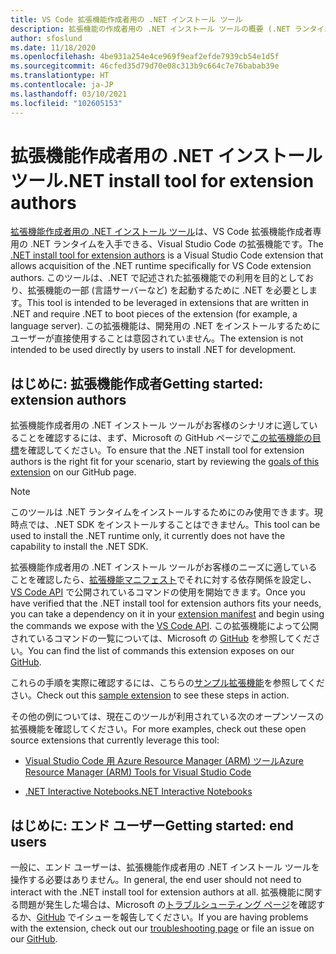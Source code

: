```yaml
---
title: VS Code 拡張機能作成者用の .NET インストール ツール
description: 拡張機能の作成者用の .NET インストール ツールの概要 (.NET ランタイムをインストールするための Visual Studio Code 拡張機能)。
author: sfoslund
ms.date: 11/18/2020
ms.openlocfilehash: 4be931a254e4ce969f9eaf2efde7939cb54e1d5f
ms.sourcegitcommit: 46cfed35d79d70e08c313b9c664c7e76babab39e
ms.translationtype: HT
ms.contentlocale: ja-JP
ms.lasthandoff: 03/10/2021
ms.locfileid: "102605153"
---
```

# <a name="net-install-tool-for-extension-authors"></a><span data-ttu-id="0c165-103">拡張機能作成者用の .NET インストール ツール</span><span class="sxs-lookup"><span data-stu-id="0c165-103">.NET install tool for extension authors</span></span>

<span data-ttu-id="0c165-104">[拡張機能作成者用の .NET インストール ツール](https://github.com/dotnet/vscode-dotnet-runtime)は、VS Code 拡張機能作成者専用の .NET ランタイムを入手できる、Visual Studio Code の拡張機能です。</span><span class="sxs-lookup"><span data-stu-id="0c165-104">The [.NET install tool for extension authors](https://github.com/dotnet/vscode-dotnet-runtime) is a Visual Studio Code extension that allows acquisition of the .NET runtime specifically for VS Code extension authors.</span></span> <span data-ttu-id="0c165-105">このツールは、.NET で記述された拡張機能での利用を目的としており、拡張機能の一部 (言語サーバーなど) を起動するために .NET を必要とします。</span><span class="sxs-lookup"><span data-stu-id="0c165-105">This tool is intended to be leveraged in extensions that are written in .NET and require .NET to boot pieces of the extension (for example, a language server).</span></span> <span data-ttu-id="0c165-106">この拡張機能は、開発用の .NET をインストールするためにユーザーが直接使用することは意図されていません。</span><span class="sxs-lookup"><span data-stu-id="0c165-106">The extension is not intended to be used directly by users to install .NET for development.</span></span>

## <a name="getting-started-extension-authors"></a><span data-ttu-id="0c165-107">はじめに: 拡張機能作成者</span><span class="sxs-lookup"><span data-stu-id="0c165-107">Getting started: extension authors</span></span>

<span data-ttu-id="0c165-108">拡張機能作成者用の .NET インストール ツールがお客様のシナリオに適していることを確認するには、まず、Microsoft の GitHub ページで[この拡張機能の目標](https://github.com/dotnet/vscode-dotnet-runtime#goals-acquiring-net-core-for-extensions)を確認してください。</span><span class="sxs-lookup"><span data-stu-id="0c165-108">To ensure that the .NET install tool for extension authors is the right fit for your scenario, start by reviewing the [goals of this extension](https://github.com/dotnet/vscode-dotnet-runtime#goals-acquiring-net-core-for-extensions) on our GitHub page.</span></span>

> [!NOTE]
> <span data-ttu-id="0c165-109">このツールは .NET ランタイムをインストールするためにのみ使用できます。現時点では、.NET SDK をインストールすることはできません。</span><span class="sxs-lookup"><span data-stu-id="0c165-109">This tool can be used to install the .NET runtime only, it currently does not have the capability to install the .NET SDK.</span></span>

<span data-ttu-id="0c165-110">拡張機能作成者用の .NET インストール ツールがお客様のニーズに適していることを確認したら、[拡張機能マニフェスト](https://code.visualstudio.com/api/references/extension-manifest)でそれに対する依存関係を設定し、[VS Code API](https://code.visualstudio.com/api/extension-guides/command#programmatically-executing-a-command) で公開されているコマンドの使用を開始できます。</span><span class="sxs-lookup"><span data-stu-id="0c165-110">Once you have verified that the .NET install tool for extension authors fits your needs, you can take a dependency on it in your [extension manifest](https://code.visualstudio.com/api/references/extension-manifest) and begin using the commands we expose with the [VS Code API](https://code.visualstudio.com/api/extension-guides/command#programmatically-executing-a-command).</span></span> <span data-ttu-id="0c165-111">この拡張機能によって公開されているコマンドの一覧については、Microsoft の [GitHub](https://github.com/dotnet/vscode-dotnet-runtime/blob/master/Documentation/commands.md) を参照してください。</span><span class="sxs-lookup"><span data-stu-id="0c165-111">You can find the list of commands this extension exposes on our [GitHub](https://github.com/dotnet/vscode-dotnet-runtime/blob/master/Documentation/commands.md).</span></span>

<span data-ttu-id="0c165-112">これらの手順を実際に確認するには、こちらの[サンプル拡張機能](https://github.com/dotnet/vscode-dotnet-runtime/tree/master/sample)を参照してください。</span><span class="sxs-lookup"><span data-stu-id="0c165-112">Check out this [sample extension](https://github.com/dotnet/vscode-dotnet-runtime/tree/master/sample) to see these steps in action.</span></span>

<span data-ttu-id="0c165-113">その他の例については、現在このツールが利用されている次のオープンソースの拡張機能を確認してください。</span><span class="sxs-lookup"><span data-stu-id="0c165-113">For more examples, check out these open source extensions that currently leverage this tool:</span></span>

- [<span data-ttu-id="0c165-114">Visual Studio Code 用 Azure Resource Manager (ARM) ツール</span><span class="sxs-lookup"><span data-stu-id="0c165-114">Azure Resource Manager (ARM) Tools for Visual Studio Code</span></span>](https://github.com/microsoft/vscode-azurearmtools)

- [<span data-ttu-id="0c165-115">.NET Interactive Notebooks</span><span class="sxs-lookup"><span data-stu-id="0c165-115">.NET Interactive Notebooks</span></span>](https://github.com/dotnet/interactive/tree/main/src/dotnet-interactive-vscode)

## <a name="getting-started-end-users"></a><span data-ttu-id="0c165-116">はじめに: エンド ユーザー</span><span class="sxs-lookup"><span data-stu-id="0c165-116">Getting started: end users</span></span>

<span data-ttu-id="0c165-117">一般に、エンド ユーザーは、拡張機能作成者用の .NET インストール ツールを操作する必要はありません。</span><span class="sxs-lookup"><span data-stu-id="0c165-117">In general, the end user should not need to interact with the .NET install tool for extension authors at all.</span></span> <span data-ttu-id="0c165-118">拡張機能に関する問題が発生した場合は、Microsoft の[トラブルシューティング ページ](https://github.com/dotnet/vscode-dotnet-runtime/blob/master/Documentation/troubleshooting-runtime.md)を確認するか、[GitHub](https://github.com/dotnet/vscode-dotnet-runtime/issues) でイシューを報告してください。</span><span class="sxs-lookup"><span data-stu-id="0c165-118">If you are having problems with the extension, check out our [troubleshooting page](https://github.com/dotnet/vscode-dotnet-runtime/blob/master/Documentation/troubleshooting-runtime.md) or file an issue on our [GitHub](https://github.com/dotnet/vscode-dotnet-runtime/issues).</span></span>
